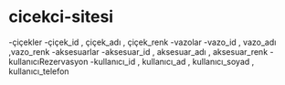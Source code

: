 # cicekci-sitesi
-çiçekler
    -çiçek_id , çiçek_adı , çiçek_renk
-vazolar
     -vazo_id , vazo_adı ,vazo_renk
-aksesuarlar
      -aksesuar_id , aksesuar_adı , aksesuar_renk
-kullanıcıRezervasyon
      -kullanıcı_id , kullanıcı_ad , kullanıcı_soyad , kullanıcı_telefon
